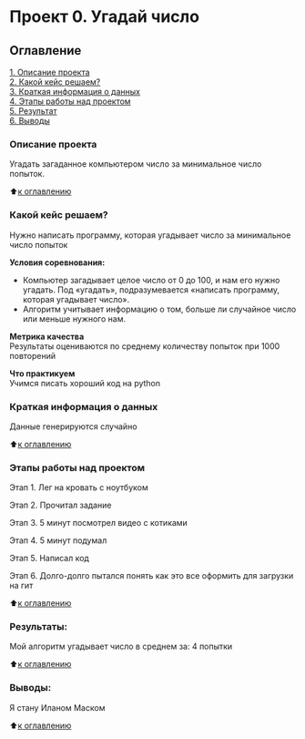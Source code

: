 # Проект 0. Угадай число

## Оглавление  
[1. Описание проекта](.README.md#Описание-проекта)  
[2. Какой кейс решаем?](.README.md#Какой-кейс-решаем)  
[3. Краткая информация о данных](.README.md#Краткая-информация-о-данных)  
[4. Этапы работы над проектом](.README.md#Этапы-работы-над-проектом)  
[5. Результат](.README.md#Результат)    
[6. Выводы](.README.md#Выводы) 

### Описание проекта    
Угадать загаданное компьютером число за минимальное число попыток.

:arrow_up:[к оглавлению](_)


### Какой кейс решаем?    
Нужно написать программу, которая угадывает число за минимальное число попыток

**Условия соревнования:**  
- Компьютер загадывает целое число от 0 до 100, и нам его нужно угадать. Под «угадать», подразумевается «написать программу, которая угадывает число».
- Алгоритм учитывает информацию о том, больше ли случайное число или меньше нужного нам.

**Метрика качества**     
Результаты оцениваются по среднему количеству попыток при 1000 повторений

**Что практикуем**     
Учимся писать хороший код на python


### Краткая информация о данных
Данные генерируются случайно
  
:arrow_up:[к оглавлению](.README.md#Оглавление)


### Этапы работы над проектом  
Этап 1. Лег на кровать с ноутбуком

Этап 2. Прочитал задание

Этап 3. 5 минут посмотрел видео с котиками

Этап 4. 5 минут подумал

Этап 5. Написал код

Этап 6. Долго-долго пытался понять как это все оформить для загрузки на гит

:arrow_up:[к оглавлению](.README.md#Оглавление)


### Результаты:  
Мой алгоритм угадывает число в среднем за: 4 попытки

:arrow_up:[к оглавлению](.README.md#Оглавление)


### Выводы:  
Я стану Иланом Маском

:arrow_up:[к оглавлению](.README.md#Оглавление)

